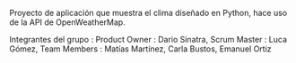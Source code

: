 Proyecto de aplicación que muestra el clima diseñado en Python, hace uso de la API de OpenWeatherMap.

Integrantes del grupo : 
  Product Owner : Dario Sinatra, 
  Scrum Master : Luca Gómez, 
  Team Members : Matías Martínez, Carla Bustos, Emanuel Ortiz
